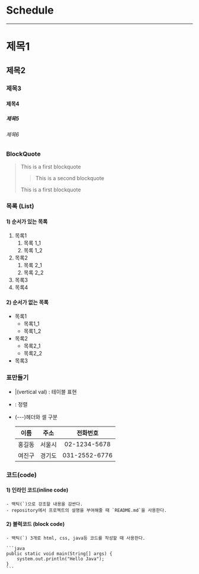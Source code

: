 # Schedule

---

# 제목1

## 제목2

### 제목3

#### 제목4

##### 제목5

###### 제목6

### BlockQuote

> This is a first blockquote
>
> > This is a second blockquote
>
> This is a first blockquote

### 목록 (List)

#### 1) 순서가 있는 목록

1. 목록1
   1. 목록 1_1
   2. 목록 1_2
2. 목록2
   1. 목록 2_1
   2. 목록 2_2
3. 목록3
4. 목록4

#### 2) 순서가 없는 목록

- 목록1
  - 목록1_1
  - 목록1_2
- 목록2
  - 목록2_1
  - 목록2_2
- 목록3

### 표만들기

- |(vertical val) : 테이블 표현
- : 정렬
- (---)헤더와 셀 구분

  |  이름  |  주소  |   전화번호    |
  | :----: | :----: | :-----------: |
  | 홍길동 | 서울시 | 02-1234-5678  |
  | 여진구 | 경기도 | 031-2552-6776 |

### 코드(code)

#### 1) 인라인 코드(inline code)

    - 백틱(`)으로 강조할 내용을 감싼다.
    - repository에서 프로젝트의 설명을 부여해줄 때 `README.md`을 사용한다.

#### 2) 블럭코드 (block code)

    - 백틱(`) 3개로 html, css, java등 코드를 작성할 때 사용한다.

    ```java
    public static void main(String[] args) {
        system.out.println("Hello Java");
    }
    ```

